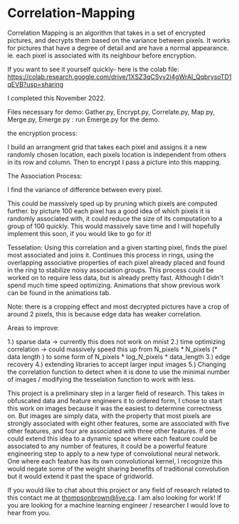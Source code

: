 # Correlation-Mapping
Correlation Mapping is an algorithm that takes in a set of encrypted pictures, and decrypts them based on the variance between pixels. 
It works for pictures that have a degree of detail and are have a normal appearance. ie. each pixel is associated with its neighbour before encryption.

If you want to see it yourself quickly- here is the colab file: https://colab.research.google.com/drive/1XSZ3qCSyv2i4gWrAI_QqbrysoTD1qEVB?usp=sharing

I completed this November 2022.

Files necessary for demo: Gather.py, Encrypt.py, Correlate.py, Map.py, Merge.py, Emerge.py : run Emerge.py for the demo.

the encryption process:

I build an arrangment grid that takes each pixel and assigns it a new randomly chosen location, each pixels location is independent from others in its row and column. 
Then to encrypt I pass a picture into this mapping.

The Association Process:

I find the variance of difference between every pixel.

This could be massively sped up by pruning which pixels are computed further. by picture 100 each pixel has a good idea of which pixels it is randomly associated with, it could reduce the size of its computation to a group of 100 quickly. This would massively save time and I will hopefully implement this soon, if you would like to go for it!

Tesselation:
Using this correlation and a given starting pixel, finds the pixel most associated and joins it. Continues this process in rings, using the overlapping associative properties of each pixel already placed and found in the ring to stabilize noisy association groups.
This process could be worked on to require less data, but is already pretty fast. Although I didn't spend much time speed optimizing.
Animations that show previous work can be found in the animations tab.

Note: there is a cropping effect and most decrypted pictures have a crop of around 2 pixels, this is because edge data has weaker correlation. 

Areas to improve:

1.) sparse data -> currently this does not work on mnist
2.) time optimizing correlation -> could massively speed this up from N_pixels * N_pixels (* data length ) to some form of N_pixels * log_N_pixels * data_length
3.) edge recovery
4.) extending libraries to accept larger input images
5.) Changing the correlation function to detect when it is done to use the minimal number of images / modifying the tesselation function to work with less.

This project is a preliminary step in a larger field of research. This takes in obfuscated data and feature engineers it to ordered form, I chose to start this work on images because it was the easiest to determine correctness on. But images are simply data, with the property that most pixels are strongly associated with eight other features, some are associated with five other features, and four are associated with three other features. 
If one could extend this idea to a dynamic space where each feature could be associated to any number of features, it could be a powerful feature engineering step to apply to a new type of convolutional neural network. 
One where each feature has its own convolutional kernel, I recognize this would negate some of the weight sharing benefits of traditional convolution but it would extend it past the space of gridworld. 

If you would like to chat about this project or any field of research related to this contact me at thompsonbrown@live.ca. I am also looking for work! If you are looking for a machine learning engineer / researcher I would love to hear from you. 
